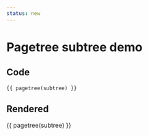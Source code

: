 ```yaml
---
status: new
---
```


# Pagetree subtree demo

## Code

<pre><code>&#123;&#123; pagetree(subtree) &#125;&#125;</code></pre>

## Rendered

{{ pagetree(subtree) }}
